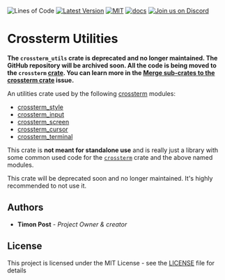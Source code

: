 ![Lines of Code][s7] [![Latest Version][s1]][l1] [![MIT][s2]][l2] [![docs][s3]][l3] [![Join us on Discord][s5]][l5]

# Crossterm Utilities

**The `crossterm_utils` crate is deprecated and no longer maintained. The GitHub repository will
be archived soon. All the code is being moved to the `crossterm`
[crate](https://github.com/crossterm-rs/crossterm). You can learn more in the
[Merge sub-crates to the crossterm crate](https://github.com/crossterm-rs/crossterm/issues/265)
issue.**

An utilities crate used by the following [crossterm](https://crates.io/crates/crossterm) modules:

- [crossterm_style](https://crates.io/crates/crossterm_style) 
- [crossterm_input](https://crates.io/crates/crossterm_input) 
- [crossterm_screen](https://crates.io/crates/crossterm_screen)
- [crossterm_cursor](https://crates.io/crates/crossterm_cursor)
- [crossterm_terminal](https://crates.io/crates/crossterm_terminal)

This crate is **not meant for standalone use** and is really just a library with some common used
code for the [`crossterm`](https://crates.io/crates/crossterm) crate and the above named modules.

This crate will be deprecated soon and no longer maintained. It's highly recommended
to not use it.

## Authors

* **Timon Post** - *Project Owner & creator*

## License

This project is licensed under the MIT License - see the [LICENSE](./LICENSE) file for details

[s1]: https://img.shields.io/crates/v/crossterm_utils.svg
[l1]: https://crates.io/crates/crossterm_utils

[s2]: https://img.shields.io/badge/license-MIT-blue.svg
[l2]: ./LICENSE

[s3]: https://docs.rs/crossterm_utils/badge.svg
[l3]: https://docs.rs/crossterm_utils/

[s5]: https://img.shields.io/discord/560857607196377088.svg?logo=discord
[l5]: https://discord.gg/K4nyTDB.

[s7]: https://travis-ci.org/crossterm-rs/crossterm.svg?branch=master
